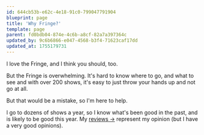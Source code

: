 ```yaml
---
id: 644cb53b-e62c-4e18-91c0-799047791904
blueprint: page
title: 'Why Fringe?'
template: page
parent: fd0bdb04-874e-4c6b-a8cf-82a7a397364c
updated_by: 9c6b6866-e047-4568-b3f4-71623caf17dd
updated_at: 1755179731
---
```

I love the Fringe, and I think you should, too.

But the Fringe is overwhelming. It's hard to know where to go, and what to see and with over 200 shows, it's easy to just throw your hands up and not go at all.

But that would be a mistake, so I'm here to help.

I go to dozens of shows a year, so I know what's been good in the past, and is likely to be good this year. My [reviews →](/fringe-2025/reviews) represent my opinion (but I have a very good opinions).